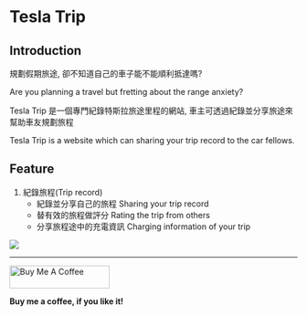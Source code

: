 # Tesla Trip

## Introduction
規劃假期旅途, 卻不知道自己的車子能不能順利抵達嗎?

Are you planning a travel but fretting about the range anxiety?

Tesla Trip 是一個專門紀錄特斯拉旅途里程的網站, 車主可透過紀錄並分享旅途來幫助車友規劃旅程

Tesla Trip is a website which can sharing your trip record to the car fellows.

## Feature
1. 紀錄旅程(Trip record)
   - 紀錄並分享自己的旅程 Sharing your trip record
   - 替有效的旅程做評分 Rating the trip from others
   - 分享旅程途中的充電資訊 Charging information of your trip

![](https://i.imgur.com/3ewnK1M.png)

---
<a href="https://www.buymeacoffee.com/jimmyyyeh" target="_blank"><img src="https://cdn.buymeacoffee.com/buttons/v2/default-blue.png" alt="Buy Me A Coffee" height="40" width="175"></a>

**Buy me a coffee, if you like it!**
